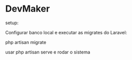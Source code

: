 # DevMaker

setup:

Configurar banco local e executar as migrates do Laravel:

php artisan migrate

usar php artisan serve e rodar o sistema
